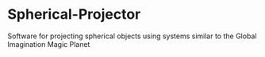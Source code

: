 # Spherical-Projector
Software for projecting spherical objects using systems similar to the Global Imagination Magic Planet
